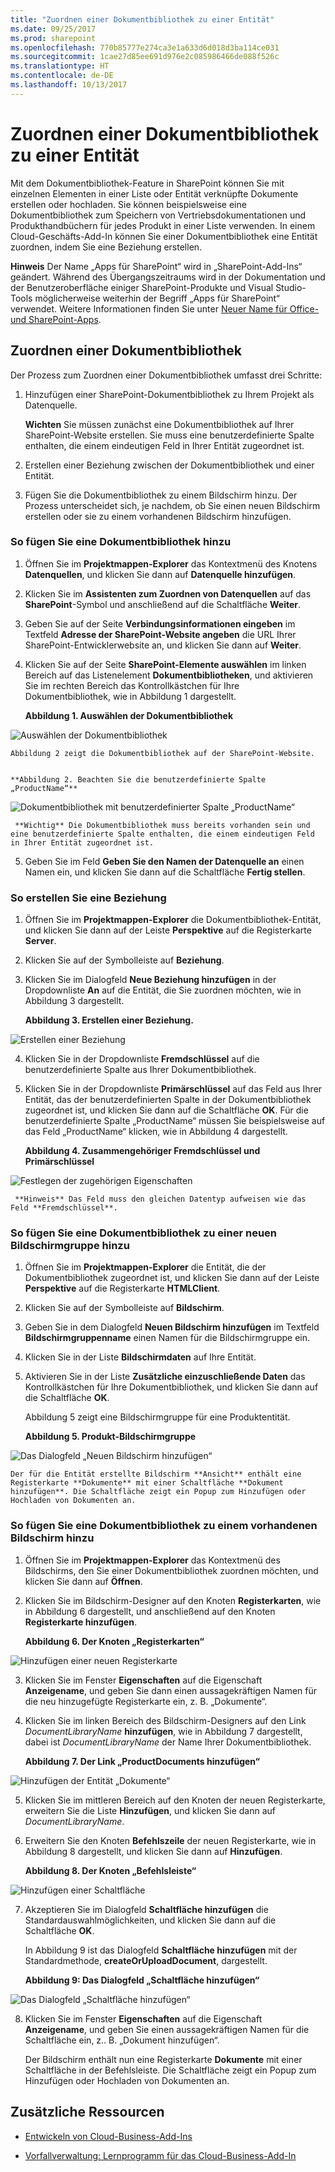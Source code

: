 ```yaml
---
title: "Zuordnen einer Dokumentbibliothek zu einer Entität"
ms.date: 09/25/2017
ms.prod: sharepoint
ms.openlocfilehash: 770b85777e274ca3e1a633d6d018d3ba114ce031
ms.sourcegitcommit: 1cae27d85ee691d976e2c085986466de088f526c
ms.translationtype: HT
ms.contentlocale: de-DE
ms.lasthandoff: 10/13/2017
---
```

# <a name="associate-a-document-library-with-an-entity"></a>Zuordnen einer Dokumentbibliothek zu einer Entität
Mit dem Dokumentbibliothek-Feature in SharePoint können Sie mit einzelnen Elementen in einer Liste oder Entität verknüpfte Dokumente erstellen oder hochladen. Sie können beispielsweise eine Dokumentbibliothek zum Speichern von Vertriebsdokumentationen und Produkthandbüchern für jedes Produkt in einer Liste verwenden. In einem Cloud-Geschäfts-Add-In können Sie einer Dokumentbibliothek eine Entität zuordnen, indem Sie eine Beziehung erstellen.
 

 **Hinweis** Der Name „Apps für SharePoint“ wird in „SharePoint-Add-Ins“ geändert. Während des Übergangszeitraums wird in der Dokumentation und der Benutzeroberfläche einiger SharePoint-Produkte und Visual Studio-Tools möglicherweise weiterhin der Begriff „Apps für SharePoint“ verwendet. Weitere Informationen finden Sie unter [Neuer Name für Office- und SharePoint-Apps](new-name-for-apps-for-sharepoint.md#bk_newname).
 


## <a name="associating-a-document-library"></a>Zuordnen einer Dokumentbibliothek

Der Prozess zum Zuordnen einer Dokumentbibliothek umfasst drei Schritte:
 

 

1. Hinzufügen einer SharePoint-Dokumentbibliothek zu Ihrem Projekt als Datenquelle.
    
     **Wichten** Sie müssen zunächst eine Dokumentbibliothek auf Ihrer SharePoint-Website erstellen. Sie muss eine benutzerdefinierte Spalte enthalten, die einem eindeutigen Feld in Ihrer Entität zugeordnet ist.
2. Erstellen einer Beziehung zwischen der Dokumentbibliothek und einer Entität.
    
 
3. Fügen Sie die Dokumentbibliothek zu einem Bildschirm hinzu. Der Prozess unterscheidet sich, je nachdem, ob Sie einen neuen Bildschirm erstellen oder sie zu einem vorhandenen Bildschirm hinzufügen.
    
 

### <a name="to-add-a-document-library"></a>So fügen Sie eine Dokumentbibliothek hinzu


1. Öffnen Sie im **Projektmappen-Explorer** das Kontextmenü des Knotens **Datenquellen**, und klicken Sie dann auf **Datenquelle hinzufügen**.
    
 
2. Klicken Sie im **Assistenten zum Zuordnen von Datenquellen** auf das **SharePoint**-Symbol und anschließend auf die Schaltfläche **Weiter**.
    
 
3. Geben Sie auf der Seite **Verbindungsinformationen eingeben** im Textfeld **Adresse der SharePoint-Website angeben** die URL Ihrer SharePoint-Entwicklerwebsite an, und klicken Sie dann auf **Weiter**.
    
 
4. Klicken Sie auf der Seite **SharePoint-Elemente auswählen** im linken Bereich auf das Listenelement **Dokumentbibliotheken**, und aktivieren Sie im rechten Bereich das Kontrollkästchen für Ihre Dokumentbibliothek, wie in Abbildung 1 dargestellt.
    
    **Abbildung 1. Auswählen der Dokumentbibliothek**

 

  ![Auswählen der Dokumentbibliothek](../images/CBADocLibrary.PNG)
 

    Abbildung 2 zeigt die Dokumentbibliothek auf der SharePoint-Website.
    

    **Abbildung 2. Beachten Sie die benutzerdefinierte Spalte „ProductName“**

 

  ![Dokumentbibliothek mit benutzerdefinierter Spalte „ProductName“](../images/CBADocLibrary2.PNG)
 

    
     **Wichtig** Die Dokumentbibliothek muss bereits vorhanden sein und eine benutzerdefinierte Spalte enthalten, die einem eindeutigen Feld in Ihrer Entität zugeordnet ist.
5. Geben Sie im Feld **Geben Sie den Namen der Datenquelle an** einen Namen ein, und klicken Sie dann auf die Schaltfläche **Fertig stellen**.
    
 

### <a name="to-create-a-relationship"></a>So erstellen Sie eine Beziehung


1. Öffnen Sie im **Projektmappen-Explorer** die Dokumentbibliothek-Entität, und klicken Sie dann auf der Leiste **Perspektive** auf die Registerkarte **Server**.
    
 
2. Klicken Sie auf der Symbolleiste auf **Beziehung**.
    
 
3. Klicken Sie im Dialogfeld **Neue Beziehung hinzufügen** in der Dropdownliste **An** auf die Entität, die Sie zuordnen möchten, wie in Abbildung 3 dargestellt.
    
    **Abbildung 3. Erstellen einer Beziehung.**

 

  ![Erstellen einer Beziehung](../images/CBARelationship.PNG)
 

 

 
4. Klicken Sie in der Dropdownliste **Fremdschlüssel** auf die benutzerdefinierte Spalte aus Ihrer Dokumentbibliothek.
    
 
5. Klicken Sie in der Dropdownliste **Primärschlüssel** auf das Feld aus Ihrer Entität, das der benutzerdefinierten Spalte in der Dokumentbibliothek zugeordnet ist, und klicken Sie dann auf die Schaltfläche **OK**. Für die benutzerdefinierte Spalte „ProductName“ müssen Sie beispielsweise auf das Feld „ProductName“ klicken, wie in Abbildung 4 dargestellt.
    
    **Abbildung 4. Zusammengehöriger Fremdschlüssel und Primärschlüssel**

 

  ![Festlegen der zugehörigen Eigenschaften](../images/CBARelationship2.PNG)
 

    
     **Hinweis** Das Feld muss den gleichen Datentyp aufweisen wie das Feld **Fremdschlüssel**.

### <a name="to-add-a-document-library-to-a-new-screen-set"></a>So fügen Sie eine Dokumentbibliothek zu einer neuen Bildschirmgruppe hinzu


1. Öffnen Sie im **Projektmappen-Explorer** die Entität, die der Dokumentbibliothek zugeordnet ist, und klicken Sie dann auf der Leiste **Perspektive** auf die Registerkarte **HTMLClient**.
    
 
2. Klicken Sie auf der Symbolleiste auf **Bildschirm**.
    
 
3. Geben Sie in dem Dialogfeld **Neuen Bildschirm hinzufügen** im Textfeld **Bildschirmgruppenname** einen Namen für die Bildschirmgruppe ein.
    
 
4. Klicken Sie in der Liste **Bildschirmdaten** auf Ihre Entität.
    
 
5. Aktivieren Sie in der Liste **Zusätzliche einzuschließende Daten** das Kontrollkästchen für Ihre Dokumentbibliothek, und klicken Sie dann auf die Schaltfläche **OK**.
    
    Abbildung 5 zeigt eine Bildschirmgruppe für eine Produktentität.
    

    **Abbildung 5. Produkt-Bildschirmgruppe**

 

  ![Das Dialogfeld „Neuen Bildschirm hinzufügen“](../images/CBAScreenSet.PNG)
 

    Der für die Entität erstellte Bildschirm **Ansicht** enthält eine Registerkarte **Dokumente** mit einer Schaltfläche **Dokument hinzufügen**. Die Schaltfläche zeigt ein Popup zum Hinzufügen oder Hochladen von Dokumenten an.
    
 

### <a name="to-add-a-document-library-to-an-existing-screen"></a>So fügen Sie eine Dokumentbibliothek zu einem vorhandenen Bildschirm hinzu


1. Öffnen Sie im **Projektmappen-Explorer** das Kontextmenü des Bildschirms, den Sie einer Dokumentbibliothek zuordnen möchten, und klicken Sie dann auf **Öffnen**.
    
 
2. Klicken Sie im Bildschirm-Designer auf den Knoten **Registerkarten**, wie in Abbildung 6 dargestellt, und anschließend auf den Knoten **Registerkarte hinzufügen**.
    
    **Abbildung 6. Der Knoten „Registerkarten“**

 

  ![Hinzufügen einer neuen Registerkarte](../images/CBAAddTab.PNG)
 

 

 
3. Klicken Sie im Fenster **Eigenschaften** auf die Eigenschaft **Anzeigename**, und geben Sie dann einen aussagekräftigen Namen für die neu hinzugefügte Registerkarte ein, z. B. „Dokumente“.
    
 
4. Klicken Sie im linken Bereich des Bildschirm-Designers auf den Link _DocumentLibraryName_ **hinzufügen**, wie in Abbildung 7 dargestellt, dabei ist _DocumentLibraryName_ der Name Ihrer Dokumentbibliothek.
    
    **Abbildung 7. Der Link „ProductDocuments hinzufügen“**

 

  ![Hinzufügen der Entität „Dokumente“](../images/CBAAddDoc.PNG)
 

 

 
5. Klicken Sie im mittleren Bereich auf den Knoten der neuen Registerkarte, erweitern Sie die Liste **Hinzufügen**, und klicken Sie dann auf _DocumentLibraryName_.
    
 
6. Erweitern Sie den Knoten **Befehlszeile** der neuen Registerkarte, wie in Abbildung 8 dargestellt, und klicken Sie dann auf **Hinzufügen**.
    
    **Abbildung 8. Der Knoten „Befehlsleiste“**

 

  ![Hinzufügen einer Schaltfläche](../images/CBAAddButton.PNG)
 

 

 
7. Akzeptieren Sie im Dialogfeld **Schaltfläche hinzufügen** die Standardauswahlmöglichkeiten, und klicken Sie dann auf die Schaltfläche **OK**.
    
    In Abbildung 9 ist das Dialogfeld **Schaltfläche hinzufügen** mit der Standardmethode, **createOrUploadDocument**, dargestellt.
    

    **Abbildung 9: Das Dialogfeld „Schaltfläche hinzufügen“**

 

  ![Das Dialogfeld „Schaltfläche hinzufügen“](../images/CBAAddDialog.PNG)
 

 

 
8. Klicken Sie im Fenster **Eigenschaften** auf die Eigenschaft **Anzeigename**, und geben Sie einen aussagekräftigen Namen für die Schaltfläche ein, z.. B. „Dokument hinzufügen“.
    
    Der Bildschirm enthält nun eine Registerkarte **Dokumente** mit einer Schaltfläche in der Befehlsleiste. Die Schaltfläche zeigt ein Popup zum Hinzufügen oder Hochladen von Dokumenten an.
    
 

## <a name="additional-resources"></a>Zusätzliche Ressourcen
<a name="bk_addresources"> </a>


-  [Entwickeln von Cloud-Business-Add-Ins](develop-cloud-business-add-ins.md)
    
 
-  [Vorfallverwaltung: Lernprogramm für das Cloud-Business-Add-In](incident-manager-a-cloud-business-add-in-tutorial.md)
    
 

